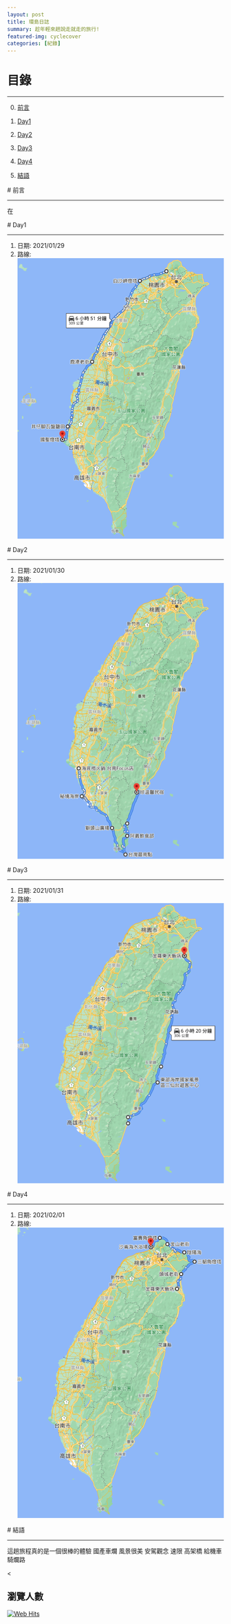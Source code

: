 ```yaml
---
layout: post
title: 環島日誌
summary: 趁年輕來趟說走就走的旅行!
featured-img: cyclecover
categories: [紀錄]
---
```


# 目錄

***

0. [前言](#前言)

1. [Day1](#Day1)

2. [Day2](#Day2)

3. [Day3](#Day3)

4. [Day4](#Day4)

5. [結語](#結語)



<a name="前言"/>
# 前言

***

在

<a name="Day1"/>
# Day1

***

1. 日期: 2021/01/29
2. 路線: ![image](https://raw.githubusercontent.com/poi0905/blog/master/assets/img/posts/環島day1路線.png)


<a name="Day2"/>
# Day2

***

1. 日期: 2021/01/30
2. 路線: ![image](https://raw.githubusercontent.com/poi0905/blog/master/assets/img/posts/環島day2路線.png)



<a name="Day3"/>
# Day3

***

1. 日期: 2021/01/31
2. 路線: ![image](https://raw.githubusercontent.com/poi0905/blog/master/assets/img/posts/環島day3路線.png)



<a name="Day4"/>
# Day4

***

1. 日期: 2021/02/01
2. 路線: ![image](https://raw.githubusercontent.com/poi0905/blog/master/assets/img/posts/環島day4路線.png)



<a name="結語"/>
# 結語

***

這趟旅程真的是一個很棒的體驗
國產車爛
風景很美
安駕觀念
速限 高架橋 給機車騎爛路

<

## 瀏覽人數
<!-- hitwebcounter Code START -->
<a href="https://www.hitwebcounter.com" target="_blank">
<img src="https://hitwebcounter.com/counter/counter.php?page=7715481&style=0006&nbdigits=5&type=page&initCount=0" title="Total Website Hits" Alt="Web Hits"   border="0" /></a>                                 
